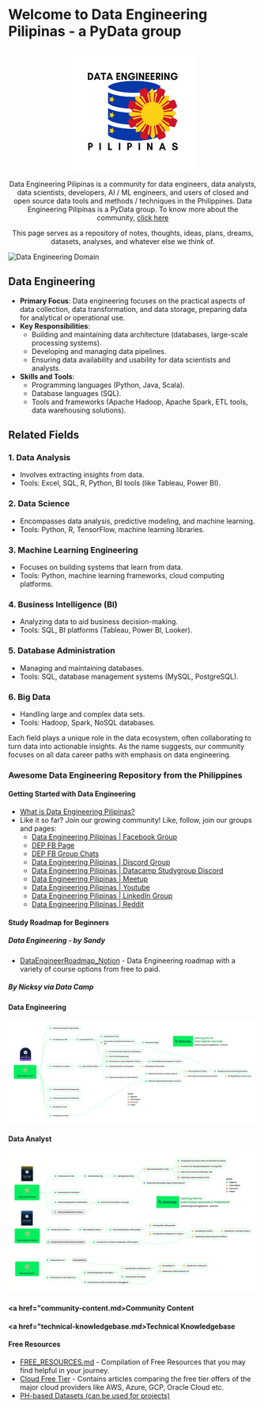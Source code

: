 # Welcome to Data Engineering Pilipinas - a PyData group

<p align="center">
<img align="center" width="250" height="250" src="assets/DATA%20ENGINEERING%20-1.png">
</p>

<p align="center">
Data Engineering Pilipinas is a community for data engineers, data analysts, data scientists, developers, AI / ML engineers, and users of closed and open source data tools and methods / techniques in the Philippines. Data Engineering Pilipinas is a PyData group. To know more about the community, <a href="https://youtu.be/XsvrumL0ILc" target="_blank">click here</a> </p>

<p align="center">
This page serves as a repository of notes, thoughts, ideas, plans, dreams, datasets, analyses, and whatever else we think of.
</p>


![Data Engineering Domain](https://media.licdn.com/dms/image/D5612AQG7bJ051eTZQw/article-cover_image-shrink_720_1280/0/1692040311087?e=2147483647&v=beta&t=MIy8h1O6lwGLdLb8tEZKSuanIDRnji5jteLTQwkqCyU)

## Data Engineering
- **Primary Focus**: Data engineering focuses on the practical aspects of data collection, data transformation, and data storage, preparing data for analytical or operational use.
- **Key Responsibilities**: 
  - Building and maintaining data architecture (databases, large-scale processing systems).
  - Developing and managing data pipelines.
  - Ensuring data availability and usability for data scientists and analysts.
- **Skills and Tools**: 
  - Programming languages (Python, Java, Scala).
  - Database languages (SQL).
  - Tools and frameworks (Apache Hadoop, Apache Spark, ETL tools, data warehousing solutions).

## Related Fields

### 1. Data Analysis
- Involves extracting insights from data.
- Tools: Excel, SQL, R, Python, BI tools (like Tableau, Power BI).

### 2. Data Science
- Encompasses data analysis, predictive modeling, and machine learning.
- Tools: Python, R, TensorFlow, machine learning libraries.

### 3. Machine Learning Engineering
- Focuses on building systems that learn from data.
- Tools: Python, machine learning frameworks, cloud computing platforms.

### 4. Business Intelligence (BI)
- Analyzing data to aid business decision-making.
- Tools: SQL, BI platforms (Tableau, Power BI, Looker).

### 5. Database Administration
- Managing and maintaining databases.
- Tools: SQL, database management systems (MySQL, PostgreSQL).

### 6. Big Data
- Handling large and complex data sets.
- Tools: Hadoop, Spark, NoSQL databases.

Each field plays a unique role in the data ecosystem, often collaborating to turn data into actionable insights. As the name suggests, our community focuses on all data career paths with emphasis on data engineering.

### Awesome Data Engineering Repository from the Philippines

#### Getting Started with Data Engineering
- <a href="https://youtu.be/XsvrumL0ILc">What is Data Engineering Pilipinas?</a>
- Like it so far? Join our growing community! Like, follow, join our groups and pages:
  - [Data Engineering Pilipinas | Facebook Group](https://facebook.com/groups/dataengineeringpilipinas/)
  - [DEP FB Page](https://www.facebook.com/DataEngineeringPilipinas/)
  - [DEP FB Group Chats](https://m.me/cm/AbbnRPVsIMd34APj)
  - [Data Engineering Pilipinas | Discord Group ](https://discord.com/invite/buDgydz7J9)
  - [Data Engineering Pilipinas | Datacamp Studygroup Discord](https://discord.gg/eKEZuXeyxt)
  - [Data Engineering Pilipinas | Meetup ](https://www.meetup.com/data-engineering-pilipinas/)
  - [Data Engineering Pilipinas | Youtube ](https://www.youtube.com/@DataEngineeringPilipinas)
  - [Data Engineering Pilipinas | LinkedIn Group ](https://www.linkedin.com/company/97217550/)
  - [Data Engineering Pilipinas | Reddit ](https://www.reddit.com/r/DataEngineeringPH/)

#### Study Roadmap for Beginners

##### Data Engineering - by Sandy
- [DataEngineerRoadmap_Notion](https://shadow-blue-572.notion.site/b880b4ef0b1445aabec127442b97c79f?v=0a45fb3e2b5946d59708797eeea16671) - Data Engineering roadmap with a variety of course options from free to paid. 

#####  By Nicksy via Data Camp

####  Data Engineering
![Data Engineering](assets/DataCamp%20-%20Data%20Engineer%20Track.png)

#### Data Analyst
![Data Analyst](assets/DataCamp%20-%20Data%20Analyst%20Associate%20%26%20Professional%20Track.png)

#### <a href="community-content.md>Community Content</a>
#### <a href="technical-knowledgebase.md>Technical Knowledgebase</a>

#### Free Resources
- [FREE_RESOURCES.md](resources/FREE_RESOURCES.md) - Compilation of Free Resources that you may find helpful in your journey.
- [Cloud Free Tier](resources/Cloud-Free-Tier-Comparison) - Contains articles comparing the free tier offers of the major cloud providers like AWS, Azure, GCP, Oracle Cloud etc.
- [PH-based Datasets (can be used for projects)](/datasets/PH_data_sources.md)




